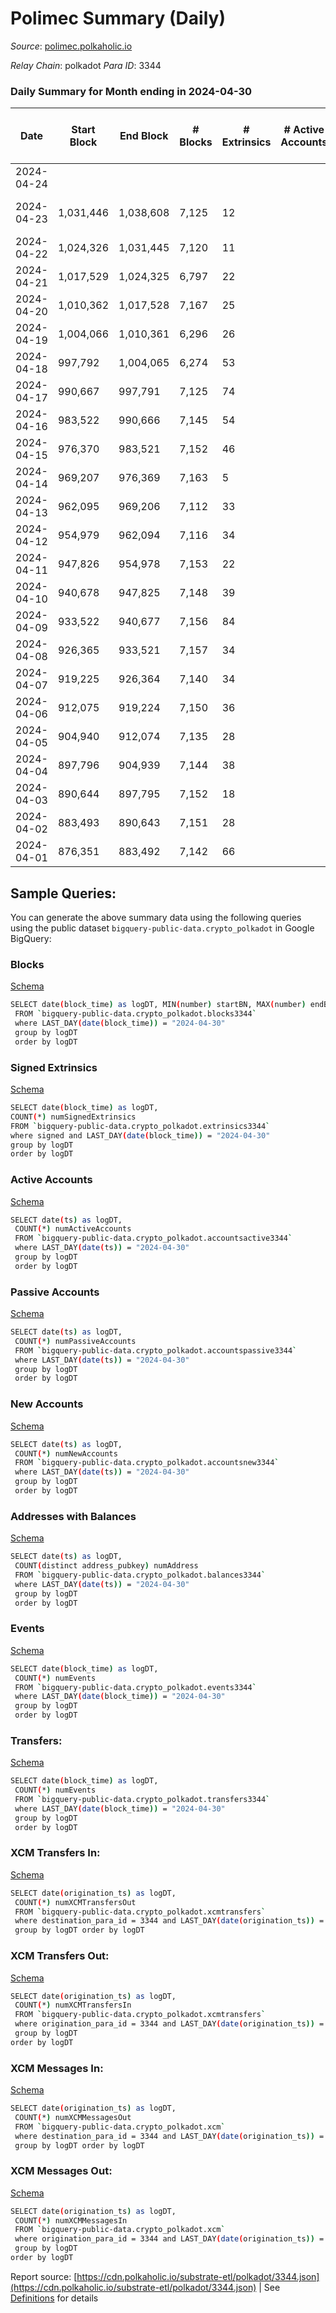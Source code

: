 # Polimec Summary (Daily)

_Source_: [polimec.polkaholic.io](https://polimec.polkaholic.io)

*Relay Chain*: polkadot
*Para ID*: 3344



### Daily Summary for Month ending in 2024-04-30


| Date    | Start Block | End Block | # Blocks | # Extrinsics | # Active Accounts | # Passive Accounts | # New Accounts | # Addresses | # Events  | # Transfers ($USD) | # XCM Transfers In ($USD) | # XCM Transfers Out ($USD) | # XCM In | # XCM Out | Issues |
|---------|-------------|-----------|----------|--------------|-------------------|--------------------|----------------|-------------|-----------|--------------------|---------------------------|----------------------------|----------|-----------|--------|
| 2024-04-24 |  |  |  |  |  |  |  |  |  |   |   |   |  |  |  |
| 2024-04-23 | 1,031,446 | 1,038,608 | 7,125 | 12 |  |  |  |  | 19,603 | 1,884  |   |   |  |  | 38 missing (0.53%) |
| 2024-04-22 | 1,024,326 | 1,031,445 | 7,120 | 11 |  |  |  |  | 19,610 | 1,898  |   |   |  |  |  |
| 2024-04-21 | 1,017,529 | 1,024,325 | 6,797 | 22 |  |  |  | 874 | 19,113 | 1,925  |   |   |  |  |  |
| 2024-04-20 | 1,010,362 | 1,017,528 | 7,167 | 25 |  |  |  |  | 19,792 | 1,900  |   |   |  |  |  |
| 2024-04-19 | 1,004,066 | 1,010,361 | 6,296 | 26 |  |  |  | 871 | 16,434 | 1,308  |   |   |  |  |  |
| 2024-04-18 | 997,792 | 1,004,065 | 6,274 | 53 |  |  |  | 870 | 18,284 | 1,930  |   |   |  |  |  |
| 2024-04-17 | 990,667 | 997,791 | 7,125 | 74 |  |  |  | 868 | 18,772 | 1,490  |   |   |  |  |  |
| 2024-04-16 | 983,522 | 990,666 | 7,145 | 54 |  |  |  | 858 | 20,108 | 1,974  |   |   |  |  |  |
| 2024-04-15 | 976,370 | 983,521 | 7,152 | 46 |  |  |  | 846 | 20,191 | 2,002  |   |   |  |  |  |
| 2024-04-14 | 969,207 | 976,369 | 7,163 | 5 |  |  |  | 835 | 19,943 | 1,982  |   |   |  |  |  |
| 2024-04-13 | 962,095 | 969,206 | 7,112 | 33 |  |  |  | 835 | 20,003 | 1,983  |   |   |  |  |  |
| 2024-04-12 | 954,979 | 962,094 | 7,116 | 34 |  |  |  | 834 | 20,010 | 1,984  |   |   |  |  |  |
| 2024-04-11 | 947,826 | 954,978 | 7,153 | 22 |  |  |  | 832 | 20,012 | 1,983  |   |   |  |  |  |
| 2024-04-10 | 940,678 | 947,825 | 7,148 | 39 |  |  |  | 831 | 20,115 | 1,993  |   |   |  |  |  |
| 2024-04-09 | 933,522 | 940,677 | 7,156 | 84 |  |  |  | 826 | 20,908 | 2,135  |   |   |  |  |  |
| 2024-04-08 | 926,365 | 933,521 | 7,157 | 34 |  |  |  | 781 | 20,098 | 1,980  |   |   |  |  |  |
| 2024-04-07 | 919,225 | 926,364 | 7,140 | 34 |  |  |  | 779 | 20,081 | 1,994  |   |   |  |  |  |
| 2024-04-06 | 912,075 | 919,224 | 7,150 | 36 |  |  |  | 771 | 20,113 | 1,986  |   |   |  |  |  |
| 2024-04-05 | 904,940 | 912,074 | 7,135 | 28 |  |  |  | 767 | 20,056 | 1,995  |   |   |  |  |  |
| 2024-04-04 | 897,796 | 904,939 | 7,144 | 38 |  |  |  | 763 | 20,163 | 1,998  |   |   |  |  |  |
| 2024-04-03 | 890,644 | 897,795 | 7,152 | 18 |  |  |  | 760 | 20,033 | 1,992  |   |   |  |  |  |
| 2024-04-02 | 883,493 | 890,643 | 7,151 | 28 |  |  |  | 758 | 20,080 | 1,986  |   |   |  |  |  |
| 2024-04-01 | 876,351 | 883,492 | 7,142 | 66 |  |  |  | 754 | 20,251 | 1,979  |   |   |  |  |  |

## Sample Queries:
You can generate the above summary data using the following queries using the public dataset `bigquery-public-data.crypto_polkadot` in Google BigQuery:


### Blocks 

[Schema](https://github.com/colorfulnotion/substrate-etl/blob/main/schema/blocks.json)

```bash
SELECT date(block_time) as logDT, MIN(number) startBN, MAX(number) endBN, COUNT(*) numBlocks 
 FROM `bigquery-public-data.crypto_polkadot.blocks3344`  
 where LAST_DAY(date(block_time)) = "2024-04-30" 
 group by logDT 
 order by logDT
```

### Signed Extrinsics 

[Schema](https://github.com/colorfulnotion/substrate-etl/blob/main/schema/extrinsics.json)

```bash
SELECT date(block_time) as logDT, 
COUNT(*) numSignedExtrinsics 
FROM `bigquery-public-data.crypto_polkadot.extrinsics3344`  
where signed and LAST_DAY(date(block_time)) = "2024-04-30" 
group by logDT 
order by logDT
```

### Active Accounts 

[Schema](https://github.com/colorfulnotion/substrate-etl/blob/main/schema/accountsactive.json)

```bash
SELECT date(ts) as logDT, 
 COUNT(*) numActiveAccounts 
 FROM `bigquery-public-data.crypto_polkadot.accountsactive3344` 
 where LAST_DAY(date(ts)) = "2024-04-30" 
 group by logDT 
 order by logDT
```

### Passive Accounts 

[Schema](https://github.com/colorfulnotion/substrate-etl/blob/main/schema/accountspassive.json)

```bash
SELECT date(ts) as logDT, 
 COUNT(*) numPassiveAccounts 
 FROM `bigquery-public-data.crypto_polkadot.accountspassive3344` 
 where LAST_DAY(date(ts)) = "2024-04-30" 
 group by logDT 
 order by logDT
```

### New Accounts 

[Schema](https://github.com/colorfulnotion/substrate-etl/blob/main/schema/accountsnew.json)

```bash
SELECT date(ts) as logDT, 
 COUNT(*) numNewAccounts 
 FROM `bigquery-public-data.crypto_polkadot.accountsnew3344` 
 where LAST_DAY(date(ts)) = "2024-04-30" 
 group by logDT
 order by logDT
```

### Addresses with Balances 

[Schema](https://github.com/colorfulnotion/substrate-etl/blob/main/schema/balances.json)

```bash
SELECT date(ts) as logDT,
 COUNT(distinct address_pubkey) numAddress 
 FROM `bigquery-public-data.crypto_polkadot.balances3344` 
 where LAST_DAY(date(ts)) = "2024-04-30" 
 group by logDT 
 order by logDT
```

### Events 

[Schema](https://github.com/colorfulnotion/substrate-etl/blob/main/schema/events.json)

```bash
SELECT date(block_time) as logDT, 
 COUNT(*) numEvents 
 FROM `bigquery-public-data.crypto_polkadot.events3344` 
 where LAST_DAY(date(block_time)) = "2024-04-30" 
 group by logDT 
 order by logDT
```

### Transfers:

[Schema](https://github.com/colorfulnotion/substrate-etl/blob/main/schema/transfers.json)

```bash
SELECT date(block_time) as logDT, 
 COUNT(*) numEvents 
 FROM `bigquery-public-data.crypto_polkadot.transfers3344` 
 where LAST_DAY(date(block_time)) = "2024-04-30" 
 group by logDT 
 order by logDT
```

### XCM Transfers In: 

[Schema](https://github.com/colorfulnotion/substrate-etl/blob/main/schema/xcmtransfers.json)

```bash
SELECT date(origination_ts) as logDT, 
 COUNT(*) numXCMTransfersOut 
 FROM `bigquery-public-data.crypto_polkadot.xcmtransfers` 
 where destination_para_id = 3344 and LAST_DAY(date(origination_ts)) = "2024-04-30" 
 group by logDT order by logDT
```

### XCM Transfers Out: 

[Schema](https://github.com/colorfulnotion/substrate-etl/blob/main/schema/xcmtransfers.json)

```bash
SELECT date(origination_ts) as logDT, 
 COUNT(*) numXCMTransfersIn 
 FROM `bigquery-public-data.crypto_polkadot.xcmtransfers` 
 where origination_para_id = 3344 and LAST_DAY(date(origination_ts)) = "2024-04-30" 
 group by logDT 
order by logDT
```

### XCM Messages In: 

[Schema](https://github.com/colorfulnotion/substrate-etl/blob/main/schema/xcm.json)

```bash
SELECT date(origination_ts) as logDT, 
 COUNT(*) numXCMMessagesOut 
 FROM `bigquery-public-data.crypto_polkadot.xcm` 
 where destination_para_id = 3344 and LAST_DAY(date(origination_ts)) = "2024-04-30" 
 group by logDT order by logDT
```

### XCM Messages Out: 

[Schema](https://github.com/colorfulnotion/substrate-etl/blob/main/schema/xcm.json)

```bash
SELECT date(origination_ts) as logDT, 
 COUNT(*) numXCMMessagesIn 
 FROM `bigquery-public-data.crypto_polkadot.xcm` 
 where origination_para_id = 3344 and LAST_DAY(date(origination_ts)) = "2024-04-30" 
 group by logDT 
order by logDT
```


Report source: [https://cdn.polkaholic.io/substrate-etl/polkadot/3344.json](https://cdn.polkaholic.io/substrate-etl/polkadot/3344.json) | See [Definitions](/DEFINITIONS.md) for details
